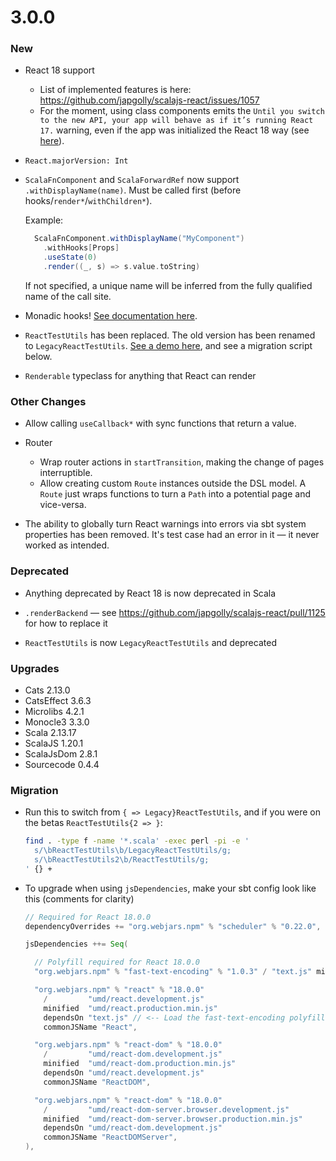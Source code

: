 # 3.0.0

### New

- React 18 support
  - List of implemented features is here: https://github.com/japgolly/scalajs-react/issues/1057
  - For the moment, using class components emits the `Until you switch to the new API, your app will behave as if it’s running React 17.` warning, even if the app was initialized the React 18 way (see [here](https://react.dev/blog/2022/03/08/react-18-upgrade-guide#updates-to-client-rendering-apis)).

- `React.majorVersion: Int`

- `ScalaFnComponent` and `ScalaForwardRef` now support `.withDisplayName(name)`. Must be called first (before hooks/`render*`/`withChildren*`).

  Example:

  ```scala
    ScalaFnComponent.withDisplayName("MyComponent")
      .withHooks[Props]
      .useState(0)
      .render((_, s) => s.value.toString)
  ```

  If not specified, a unique name will be inferred from the fully qualified name of the call site.

- Monadic hooks! [See documentation here](../HOOKS.md).

- `ReactTestUtils` has been replaced. The old version has been renamed to `LegacyReactTestUtils`. [See a demo here](../TESTING.md), and see a migration script below.

- `Renderable` typeclass for anything that React can render

### Other Changes

- Allow calling `useCallback*` with sync functions that return a value.

- Router
  - Wrap router actions in `startTransition`, making the change of pages interruptible.
  - Allow creating custom `Route` instances outside the DSL model. A `Route` just wraps functions to turn a `Path` into a potential page and vice-versa.

- The ability to globally turn React warnings into errors via sbt system properties has been removed.
  It's test case had an error in it — it never worked as intended.

### Deprecated

- Anything deprecated by React 18 is now deprecated in Scala

- `.renderBackend` — see https://github.com/japgolly/scalajs-react/pull/1125 for how to replace it

- `ReactTestUtils` is now `LegacyReactTestUtils` and deprecated

### Upgrades

- Cats 2.13.0
- CatsEffect 3.6.3
- Microlibs 4.2.1
- Monocle3 3.3.0
- Scala 2.13.17
- ScalaJS 1.20.1
- ScalaJsDom 2.8.1
- Sourcecode 0.4.4

### Migration

- Run this to switch from `{ => Legacy}ReactTestUtils`, and if you were on the betas `ReactTestUtils{2 => }`:

    ```sh
    find . -type f -name '*.scala' -exec perl -pi -e '
      s/\bReactTestUtils\b/LegacyReactTestUtils/g;
      s/\bReactTestUtils2\b/ReactTestUtils/g;
    ' {} +
    ```

- To upgrade when using `jsDependencies`, make your sbt config look like this (comments for clarity)

  ```scala
  // Required for React 18.0.0
  dependencyOverrides += "org.webjars.npm" % "scheduler" % "0.22.0",

  jsDependencies ++= Seq(

    // Polyfill required for React 18.0.0
    "org.webjars.npm" % "fast-text-encoding" % "1.0.3" / "text.js" minified "text.min.js"

    "org.webjars.npm" % "react" % "18.0.0"
      /         "umd/react.development.js"
      minified  "umd/react.production.min.js"
      dependsOn "text.js" // <-- Load the fast-text-encoding polyfill before loading React itself
      commonJSName "React",

    "org.webjars.npm" % "react-dom" % "18.0.0"
      /         "umd/react-dom.development.js"
      minified  "umd/react-dom.production.min.js"
      dependsOn "umd/react.development.js"
      commonJSName "ReactDOM",

    "org.webjars.npm" % "react-dom" % "18.0.0"
      /         "umd/react-dom-server.browser.development.js"
      minified  "umd/react-dom-server.browser.production.min.js"
      dependsOn "umd/react-dom.development.js"
      commonJSName "ReactDOMServer",
  ),
  ```
